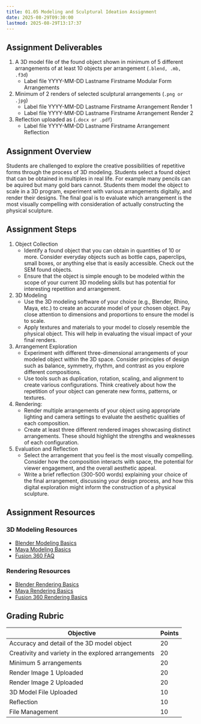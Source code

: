 ```yaml
---
title: 01.05 Modeling and Sculptural Ideation Assignment
date: 2025-08-29T09:30:00
lastmod: 2025-08-29T13:17:37
---
```


## Assignment Deliverables

1. A 3D model file of the found object shown in minimum of 5 different arrangements of at least 10 objects per arrangement (`.blend, .mb, .f3d`)
   - Label file YYYY-MM-DD Lastname Firstname Modular Form Arrangements
2. Minimum of 2 renders of selected sculptural arrangements (`.png or .jpg`)
   - Label file YYYY-MM-DD Lastname Firstname Arrangement Render 1
   - Label file YYYY-MM-DD Lastname Firstname Arrangement Render 2
3. Reflection uploaded as (`.docx or .pdf`)
   - Label file YYYY-MM-DD Lastname Firstname Arrangement Reflection

## Assignment Overview

Students are challenged to explore the creative possibilities of repetitive forms through the process of 3D modeling. Students select a found object that can be obtained in multiples in real life. For example many pencils can be aquired but many gold bars cannot. Students them model the object to scale in a 3D program, experiment with various arrangements digitally, and render their designs. The final goal is to evaluate which arrangement is the most visually compelling with consideration of actually constructing the physical sculpture.

## Assignment Steps

1. Object Collection
   - Identify a found object that you can obtain in quantities of 10 or more. Consider everyday objects such as bottle caps, paperclips, small boxes, or anything else that is easily accessible. Check out the SEM found objects.
   - Ensure that the object is simple enough to be modeled within the scope of your current 3D modeling skills but has potential for interesting repetition and arrangement.
2. 3D Modeling
   - Use the 3D modeling software of your choice (e.g., Blender, Rhino, Maya, etc.) to create an accurate model of your chosen object. Pay close attention to dimensions and proportions to ensure the model is to scale.
   - Apply textures and materials to your model to closely resemble the physical object. This will help in evaluating the visual impact of your final renders.
3. Arrangement Exploration
   - Experiment with different three-dimensional arrangements of your modeled object within the 3D space. Consider principles of design such as balance, symmetry, rhythm, and contrast as you explore different compositions.
   - Use tools such as duplication, rotation, scaling, and alignment to create various configurations. Think creatively about how the repetition of your object can generate new forms, patterns, or textures.
4. Rendering:
   - Render multiple arrangements of your object using appropriate lighting and camera settings to evaluate the aesthetic qualities of each composition.
   - Create at least three different rendered images showcasing distinct arrangements. These should highlight the strengths and weaknesses of each configuration.
5. Evaluation and Reflection
   - Select the arrangement that you feel is the most visually compelling. Consider how the composition interacts with space, the potential for viewer engagement, and the overall aesthetic appeal.
   - Write a brief reflection (300-500 words) explaining your choice of the final arrangement, discussing your design process, and how this digital exploration might inform the construction of a physical sculpture.

## Assignment Resources

### 3D Modeling Resources

- [Blender Modeling Basics](../../../../3d-modeling/blender/3d-modeling-basics-blender.md)
- [Maya Modeling Basics](../../../../3d-modeling/maya/3d-modeling-basics-maya.md)
- [Fusion 360 FAQ](../../../../3d-modeling/fusion-360/fusion-360-faq.md)

### Rendering Resources

- [Blender Rendering Basics](../../../../3d-modeling/blender/rendering-basics-blender.md)
- [Maya Rendering Basics](../../../../3d-modeling/maya/rendering-basics-maya.md)
- [Fusion 360 Rendering Basics](../../../../3d-modeling/fusion-360/basic-rendering-fusion-360.md)

## Grading Rubric

<div class="responsive-table-markdown">

| Objective                                           | Points |
| --------------------------------------------------- | ------ |
| Accuracy and detail of the 3D model object          | 20     |
| Creativity and variety in the explored arrangements | 20     |
| Minimum 5 arrangements                              | 20     |
| Render Image 1 Uploaded                             | 20     |
| Render Image 2 Uploaded                             | 20     |
| 3D Model File Uploaded                              | 10     |
| Reflection                                          | 10     |
| File Management                                     | 10     |

</div>
